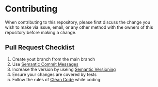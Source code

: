 # Contributing

When contributing to this repository, please first discuss the change you wish to make via issue, email, or any other method with the owners of this repository before making a change.

## Pull Request Checklist
1) Create yout branch from the main branch
3) Use [Semantic Commit Messages](https://gist.github.com/joshbuchea/6f47e86d2510bce28f8e7f42ae84c716)
4) Increase the version by useing [Semantic Versioning](https://semver.org)
5) Ensure your changes are covered by tests
6) Follow the rules of [Clean Code](https://gist.github.com/wojteklu/73c6914cc446146b8b533c0988cf8d29) while coding
